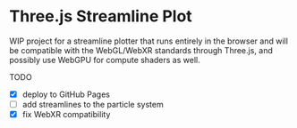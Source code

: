 # Three.js Streamline Plot

WIP project for a streamline plotter that runs entirely in the browser and will be compatible with the WebGL/WebXR standards through Three.js, and possibly use WebGPU for compute shaders as well.

TODO
- [x] deploy to GitHub Pages
- [ ] add streamlines to the particle system
- [x] fix WebXR compatibility
